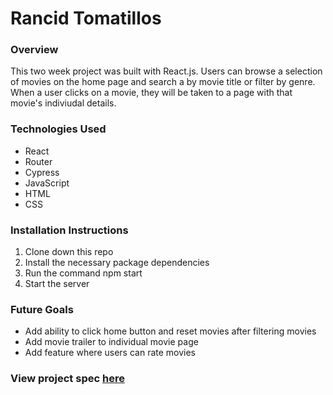 # Rancid Tomatillos 

### Overview

This two week project was built with React.js. Users can browse a selection of movies on the home page and search a by movie title or filter by genre. When a user clicks on a movie, they will be taken to a page with that movie's indiviudal details. 

### Technologies Used

- React
- Router
- Cypress
- JavaScript
- HTML
- CSS

### Installation Instructions

1. Clone down this repo
2. Install the necessary package dependencies
3. Run the command npm start
4. Start the server 

### Future Goals
- Add ability to click home button and reset movies after filtering movies
- Add movie trailer to individual movie page
- Add feature where users can rate movies 

### View project spec [here](https://frontend.turing.edu/projects/module-3/rancid-tomatillos-v3.html)
